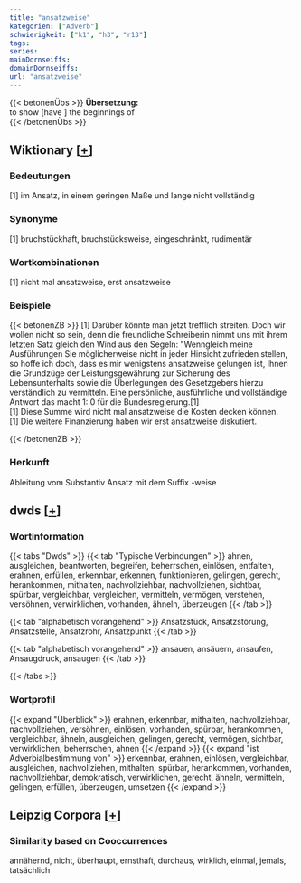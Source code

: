 ```yaml
---
title: "ansatzweise"
kategorien: ["Adverb"]
schwierigkeit: ["k1", "h3", "r13"]
tags:
series:
mainDornseiffs:
domainDornseiffs:
url: "ansatzweise"
---
```


{{< betonenÜbs >}}
**Übersetzung:**  
to show [have ] the beginnings of  
{{< /betonenÜbs >}}

## Wiktionary [[+](https://de.wiktionary.org/wiki/ansatzweise)]

### Bedeutungen
[1] im Ansatz, in einem geringen Maße und lange nicht vollständig  

### Synonyme
[1] bruchstückhaft, bruchstücksweise, eingeschränkt, rudimentär  

### Wortkombinationen
[1] nicht mal ansatzweise, erst ansatzweise  

### Beispiele
{{< betonenZB >}}
[1] Darüber könnte man jetzt trefflich streiten. Doch wir wollen nicht so sein, denn die freundliche Schreiberin nimmt uns mit ihrem letzten Satz gleich den Wind aus den Segeln: "Wenngleich meine Ausführungen Sie möglicherweise nicht in jeder Hinsicht zufrieden stellen, so hoffe ich doch, dass es mir wenigstens ansatzweise gelungen ist, Ihnen die Grundzüge der Leistungsgewährung zur Sicherung des Lebensunterhalts sowie die Überlegungen des Gesetzgebers hierzu verständlich zu vermitteln. Eine persönliche, ausführliche und vollständige Antwort das macht 1: 0 für die Bundesregierung.[1]  
[1] Diese Summe wird nicht mal ansatzweise die Kosten decken können.  
[1] Die weitere Finanzierung haben wir erst ansatzweise diskutiert.  

{{< /betonenZB >}}
### Herkunft
Ableitung vom Substantiv Ansatz mit dem Suffix -weise  



## dwds [[+](https://www.dwds.de/wb/ansatzweise)]

### Wortinformation
{{< tabs "Dwds" >}}
{{< tab "Typische Verbindungen" >}}
ahnen, ausgleichen, beantworten, begreifen, beherrschen, einlösen, entfalten, erahnen, erfüllen, erkennbar, erkennen, funktionieren, gelingen, gerecht, herankommen, mithalten, nachvollziehbar, nachvollziehen, sichtbar, spürbar, vergleichbar, vergleichen, vermitteln, vermögen, verstehen, versöhnen, verwirklichen, vorhanden, ähneln, überzeugen
{{< /tab >}}

{{< tab "alphabetisch vorangehend" >}}
Ansatzstück, Ansatzstörung, Ansatzstelle, Ansatzrohr, Ansatzpunkt
{{< /tab >}}

{{< tab "alphabetisch vorangehend" >}}
ansauen, ansäuern, ansaufen, Ansaugdruck, ansaugen
{{< /tab >}}

{{< /tabs >}}

### Wortprofil
{{< expand "Überblick" >}} erahnen, erkennbar, mithalten, nachvollziehbar, nachvollziehen, versöhnen, einlösen, vorhanden, spürbar, herankommen, vergleichbar, ähneln, ausgleichen, gelingen, gerecht, vermögen, sichtbar, verwirklichen, beherrschen, ahnen {{< /expand >}}
{{< expand "ist Adverbialbestimmung von" >}} erkennbar, erahnen, einlösen, vergleichbar, ausgleichen, nachvollziehen, mithalten, spürbar, herankommen, vorhanden, nachvollziehbar, demokratisch, verwirklichen, gerecht, ähneln, vermitteln, gelingen, erfüllen, überzeugen, umsetzen {{< /expand >}}

## Leipzig Corpora [[+](https://corpora.uni-leipzig.de/en/res?word=ansatzweise&corpusId=deu_newscrawl-public_2018)]


### Similarity based on Cooccurrences
annähernd, nicht, überhaupt, ernsthaft, durchaus, wirklich, einmal, jemals, tatsächlich

